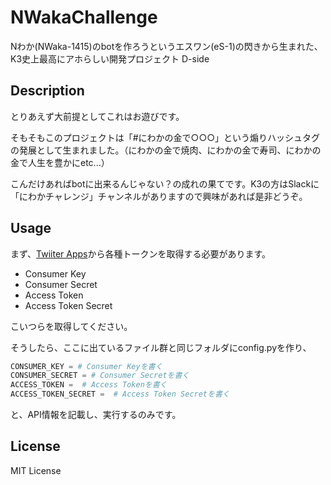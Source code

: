NWakaChallenge
====
Nわか(NWaka-1415)のbotを作ろうというエスワン(eS-1)の閃きから生まれた、K3史上最高にアホらしい開発プロジェクト D-side

## Description
とりあえず大前提としてこれはお遊びです。

そもそもこのプロジェクトは「#にわかの金で○○○」という煽りハッシュタグの発展として生まれました。（にわかの金で焼肉、にわかの金で寿司、にわかの金で人生を豊かにetc...）


こんだけあればbotに出来るんじゃない？の成れの果てです。K3の方はSlackに「にわかチャレンジ」チャンネルがありますので興味があれば是非どうぞ。

## Usage
まず、[Twiiter Apps](https://apps.twitter.com/)から各種トークンを取得する必要があります。

* Consumer Key
* Consumer Secret
* Access Token
* Access Token Secret

こいつらを取得してください。

そうしたら、ここに出ているファイル群と同じフォルダにconfig.pyを作り、

```python:config.py
CONSUMER_KEY = # Consumer Keyを書く
CONSUMER_SECRET = # Consumer Secretを書く  
ACCESS_TOKEN =  # Access Tokenを書く
ACCESS_TOKEN_SECRET =  # Access Token Secretを書く
```

と、API情報を記載し、実行するのみです。

## License
MIT License
